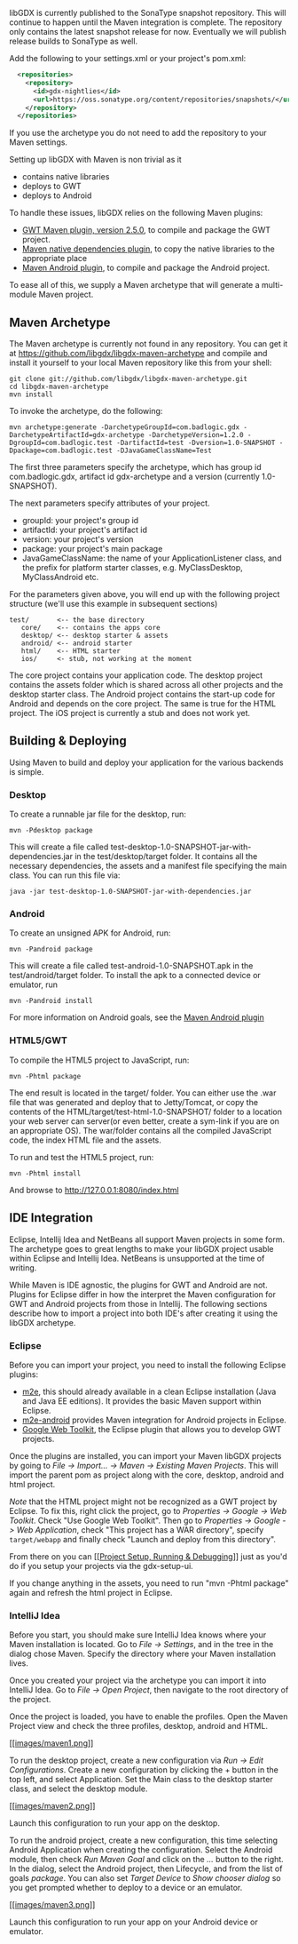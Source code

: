 libGDX is currently published to the SonaType snapshot repository. This will continue to happen until the Maven integration is complete. The repository only contains the latest snapshot release for now. Eventually we will publish release builds to SonaType as well.

Add the following to your settings.xml or your project's pom.xml:

```xml
  <repositories>
    <repository>
      <id>gdx-nightlies</id>
      <url>https://oss.sonatype.org/content/repositories/snapshots/</url>
    </repository>
  </repositories>
```

If you use the archetype you do not need to add the repository to your Maven settings.

Setting up libGDX with Maven is non trivial as it

  * contains native libraries
  * deploys to GWT
  * deploys to Android

To handle these issues, libGDX relies on the following Maven plugins:

  * [GWT Maven plugin, version 2.5.0](http://mojo.codehaus.org/gwt-maven-plugin/), to compile and package the GWT project.
  * [Maven native dependencies plugin](http://code.google.com/p/mavennatives/), to copy the native libraries to the appropriate place
  * [Maven Android plugin](http://code.google.com/p/maven-android-plugin/), to compile and package the Android project.

To ease all of this, we supply a Maven archetype that will generate a multi-module Maven project.

## Maven Archetype ##
The Maven archetype is currently not found in any repository. You can get it at https://github.com/libgdx/libgdx-maven-archetype and compile and install it yourself to your local Maven repository like this from your shell:

```
git clone git://github.com/libgdx/libgdx-maven-archetype.git
cd libgdx-maven-archetype
mvn install
```

To invoke the archetype, do the following:

```
mvn archetype:generate -DarchetypeGroupId=com.badlogic.gdx -DarchetypeArtifactId=gdx-archetype -DarchetypeVersion=1.2.0 -DgroupId=com.badlogic.test -DartifactId=test -Dversion=1.0-SNAPSHOT -Dpackage=com.badlogic.test -DJavaGameClassName=Test
```

The first three parameters specify the archetype, which has group id com.badlogic.gdx, artifact id gdx-archetype and a version (currently 1.0-SNAPSHOT).

The next parameters specify attributes of your project.

  * groupId: your project's group id
  * artifactId: your project's artifact id
  * version: your project's version
  * package: your project's main package
  * JavaGameClassName: the name of your ApplicationListener class, and the prefix for platform starter classes, e.g. MyClassDesktop, MyClassAndroid etc.

For the parameters given above, you will end up with the following project structure (we'll use this example in subsequent sections)

```
test/       <-- the base directory
   core/    <-- contains the apps core
   desktop/ <-- desktop starter & assets
   android/ <-- android starter 
   html/    <-- HTML starter
   ios/     <- stub, not working at the moment
```

The core project contains your application code. The desktop project contains the assets folder which is shared across all other projects and the desktop starter class. The Android project contains the start-up code for Android and depends on the core project. The same is true for the HTML project. The iOS project is currently a stub and does not work yet.

## Building & Deploying ##
Using Maven to build and deploy your application for the various backends is simple.

### Desktop ###
To create a runnable jar file for the desktop, run:

```
mvn -Pdesktop package
```

This will create a file called test-desktop-1.0-SNAPSHOT-jar-with-dependencies.jar in the test/desktop/target folder. It contains all the necessary dependencies, the assets and a manifest file specifying the main class. You can run this file via:

```
java -jar test-desktop-1.0-SNAPSHOT-jar-with-dependencies.jar
```

### Android ###
To create an unsigned APK for Android, run:

```
mvn -Pandroid package
```

This will create a file called test-android-1.0-SNAPSHOT.apk in the test/android/target folder. To install the apk to a connected device or emulator, run

```
mvn -Pandroid install
```

For more information on Android goals, see the [Maven Android plugin](http://code.google.com/p/maven-android-plugin/) 

### HTML5/GWT ###
To compile the HTML5 project to JavaScript, run:

```
mvn -Phtml package
```

The end result is located in the target/ folder. You can either use the .war file that was generated and deploy that to Jetty/Tomcat, or copy the contents of the HTML/target/test-html-1.0-SNAPSHOT/ folder to a location your web server can server(or even better, create a sym-link if you are on an appropriate OS). The war/folder contains all the compiled JavaScript code, the index HTML file and the assets.

To run and test the HTML5 project, run:
```
mvn -Phtml install
```

And browse to http://127.0.0.1:8080/index.html

## IDE Integration ##
Eclipse, Intellij Idea and NetBeans all support Maven projects in some form. The archetype goes to great lengths to make your libGDX project usable within Eclipse and Intellij Idea. NetBeans is unsupported at the time of writing.

While Maven is IDE agnostic, the plugins for GWT and Android are not. Plugins for Eclipse differ in how the interpret the Maven configuration for GWT and Android projects from those in Intellij. The following sections describe how to import a project into both IDE's after creating it using the libGDX archetype.

### Eclipse ###
Before you can import your project, you need to install the following Eclipse plugins:

  * [m2e](http://eclipse.org/m2e/), this should already available in a clean Eclipse installation (Java and Java EE editions). It provides the basic Maven support within Eclipse.
  * [m2e-android](http://rgladwell.github.com/m2e-android/) provides Maven integration for Android projects in Eclipse.
  * [Google Web Toolkit](https://developers.google.com/web-toolkit/), the Eclipse plugin that allows you to develop GWT projects.

Once the plugins are installed, you can import your Maven libGDX projects by going to *File -> Import... -> Maven -> Existing Maven Projects*. This will import the parent pom as project along with the core, desktop, android and html project.

*Note* that the HTML project might not be recognized as a GWT project by Eclipse. To fix this, right click the project, go to *Properties -> Google -> Web Toolkit*. Check "Use Google Web Toolkit". Then go to *Properties -> Google -> Web Application*, check "This project has a WAR directory", specify `target/webapp` and finally check "Launch and deploy from this directory".

From there on you can [[[Project Setup, Running & Debugging](Project-Setup,-Running-&-Debugging)]] just as you'd do if you setup your projects via the gdx-setup-ui. 

If you change anything in the assets, you need to run "mvn -Phtml package" again and refresh the html project in Eclipse.

### IntelliJ Idea ###
Before you start, you should make sure IntelliJ Idea knows where your Maven installation is located. Go to *File -> Settings*, and in the tree in the dialog chose Maven. Specify the directory where your Maven installation lives.

Once you created your project via the archetype you can import it into IntelliJ Idea. Go to *File -> Open Project*, then navigate to the root directory of the project.

Once the project is loaded, you have to enable the profiles. Open the Maven Project view and check the three profiles, desktop, android and HTML. 

[[[images/maven1.png](images/maven1.png)]]

To run the desktop project, create a new configuration via *Run -> Edit Configurations*. Create a new configuration by clicking the + button in the top left, and select Application. Set the Main class to the desktop starter class, and select the desktop module.

[[[images/maven2.png](images/maven2.png)]]

Launch this configuration to run your app on the desktop.

To run the android project, create a new configuration, this time selecting Android Application when creating the configuration. Select the Android module, then check *Run Maven Goal* and click on the *...* button to the right. In the dialog, select the Android project, then Lifecycle, and from the list of goals *package*. You can also set *Target Device* to *Show chooser dialog* so you get prompted whether to deploy to a device or an emulator.

[[[images/maven3.png](images/maven3.png)]]

Launch this configuration to run your app on your Android device or emulator.
